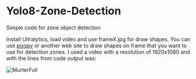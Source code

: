 # Yolo8-Zone-Detection
Simple code for zone object detection 

Install Ultralytics, load video and use frameX.jpg for draw shapes. You can use [pixspy](https://pixspy.com/) or another web site to draw shapes on frame that you want to use for detection zones.
I used a video with a resolution of 1920x1080 and with the lines from code output was:

![MurterFull](https://github.com/Dada010101/Yolo-Zone-Detection/assets/107696173/a2e9d42d-31a6-4f39-ac16-33299c5f8caf)
